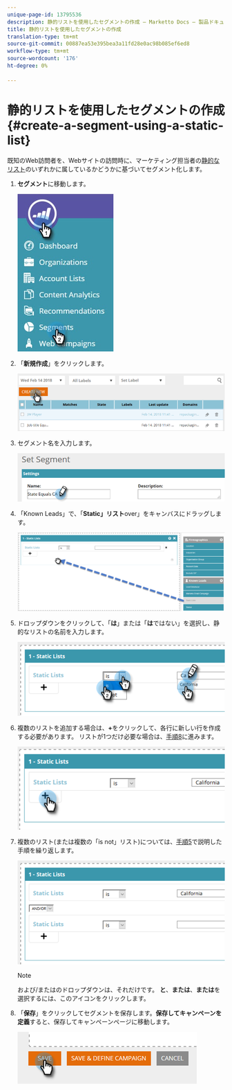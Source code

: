 ```yaml
---
unique-page-id: 13795536
description: 静的リストを使用したセグメントの作成 — Marketto Docs — 製品ドキュメント
title: 静的リストを使用したセグメントの作成
translation-type: tm+mt
source-git-commit: 00887ea53e395bea3a11fd28e0ac98b085ef6ed8
workflow-type: tm+mt
source-wordcount: '176'
ht-degree: 0%

---
```



# 静的リストを使用したセグメントの作成{#create-a-segment-using-a-static-list}

既知のWeb訪問者を、Webサイトの訪問時に、マーケティング担当者の[静的なリスト](http://docs.marketo.com/display/DOCS/Understanding+Static+Lists)のいずれかに属しているかどうかに基づいてセグメント化します。

1. **セグメント**&#x200B;に移動します。

   ![](assets/1.jpg)

1. 「**新規作成**」をクリックします。

   ![](assets/two.png)

1. セグメント名を入力します。

   ![](assets/three.png)

1. 「Known Leads」で、「**Static」リスト**over」をキャンバスにドラッグします。

   ![](assets/four-2.png)

1. ドロップダウンをクリックして、「**は**」または「**は**&#x200B;ではない」を選択し、静的なリストの名前を入力します。

   ![](assets/five-2.png)

1. 複数のリストを追加する場合は、**+**&#x200B;をクリックして、各行に新しい行を作成する必要があります。 リストが1つだけ必要な場合は、[手順8](#eight)に進みます。

   ![](assets/six-1.png)

1. 複数のリスト(または複数の「is not」リスト)については、[手順5](#five)で説明した手順を繰り返します。

   ![](assets/seven-2.png)

   >[!NOTE]
   >
   >および/またはのドロップダウンは、それだけです。 **と**、**または**、**または**&#x200B;を選択するには、このアイコンをクリックします。

1. 「**保存**」をクリックしてセグメントを保存します。**保存してキャンペーンを定義**すると、保存してキャンペーンページに移動します。

   ![](assets/eight-1.png)

